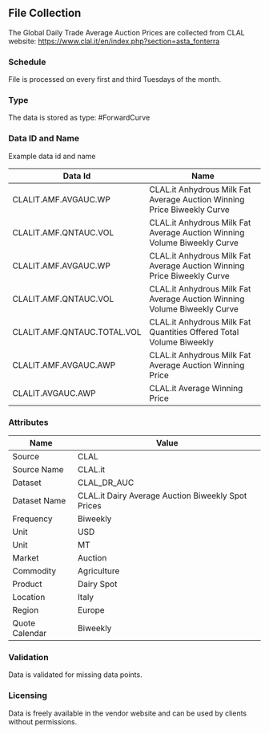 ## File Collection

The Global Daily Trade Average Auction Prices are collected from CLAL website: https://www.clal.it/en/index.php?section=asta_fonterra

### Schedule

File is processed on every first and third Tuesdays of the month.

### Type

The data is stored as type: #ForwardCurve

### Data ID and Name

Example data id and name

|**Data Id**|**Name**|
|-|-|
|CLALIT.AMF.AVGAUC.WP|CLAL.it Anhydrous Milk Fat Average Auction Winning Price Biweekly Curve|
|CLALIT.AMF.QNTAUC.VOL|CLAL.it Anhydrous Milk Fat Average Auction Winning Volume Biweekly Curve|
|CLALIT.AMF.AVGAUC.WP|CLAL.it Anhydrous Milk Fat Average Auction Winning Price Biweekly Curve|
|CLALIT.AMF.QNTAUC.VOL|CLAL.it Anhydrous Milk Fat Average Auction Winning Volume Biweekly Curve|
|CLALIT.AMF.QNTAUC.TOTAL.VOL|CLAL.it Anhydrous Milk Fat Quantities Offered Total Volume Biweekly|
|CLALIT.AMF.AVGAUC.AWP|CLAL.it Anhydrous Milk Fat Average Auction Winning Price|
|CLALIT.AVGAUC.AWP|CLAL.it Average Winning Price|

### Attributes

|Name|Value|
|-|-|
|Source|CLAL|
|Source Name|CLAL.it|
|Dataset|CLAL_DR_AUC|
|Dataset Name|CLAL.it Dairy Average Auction Biweekly Spot Prices|
|Frequency|Biweekly|
|Unit|USD|
|Unit|MT|
|Market|Auction|
|Commodity|Agriculture|
|Product|Dairy Spot|
|Location|Italy|
|Region|Europe|
|Quote Calendar|Biweekly|

### Validation

Data is validated for missing data points.

### Licensing

Data is freely available in the vendor website and can be used by clients without permissions.